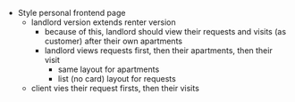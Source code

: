 - Style personal frontend page
  - landlord version extends renter version
    - because of this, landlord should view their requests and visits (as customer) after their own apartments
    - landlord views requests first, then their apartments, then their visit
      - same layout for apartments
      - list (no card) layout for requests
  - client vies their request firsts, then their visits
